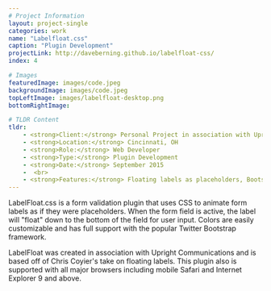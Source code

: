```yaml
---
# Project Information
layout: project-single
categories: work
name: "Labelfloat.css"
caption: "Plugin Development"
projectLink: http://daveberning.github.io/labelfloat-css/
index: 4

# Images
featuredImage: images/code.jpeg
backgroundImage: images/code.jpeg
topLeftImage: images/labelfloat-desktop.png
bottomRightImage:

# TLDR Content
tldr:
    - <strong>Client:</strong> Personal Project in association with Upright Communications
    - <strong>Location:</strong> Cincinnati, OH
    - <strong>Role:</strong> Web Developer
    - <strong>Type:</strong> Plugin Development
    - <strong>Date:</strong> September 2015
    -  <br>
    - <strong>Features:</strong> Floating labels as placeholders, Bootstrap and jQuery Validate support
---
```

LabelFloat.css is a form validation plugin that uses CSS to animate form labels as if they were placeholders. When the form field is active, the label will "float" down to the bottom of the field for user input. Colors are easily customizable and has full support with the popular Twitter Bootstrap framework.

LabelFloat was created in association with Upright Communications and is based off of Chris Coyier's take on floating labels. This plugin also is supported with all major browsers including mobile Safari and Internet Explorer 9 and above.
